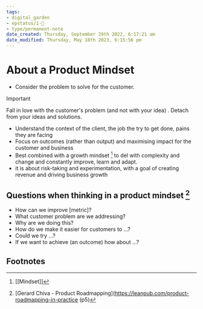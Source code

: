 ```yaml
---
tags: 
- digital_garden
- epstatus/1-🌱
- type/permanent-note
date_created: Thursday, September 29th 2022, 6:17:21 am
date_modified: Thursday, May 18th 2023, 6:15:56 pm
---
```

# About a Product Mindset
+ Consider the problem to solve for the customer. 

> [!important]
> Fall in love with the customer's problem (and not with your idea) . Detach from your ideas and solutions.
 
+ Understand the context of the client, the job the try to get done, pains they are facing
+ Focus on outcomes (rather than output) and maximising impact for the customer and business
+ Best combined with a growth mindset [^2] to del with complexity and change and constantly improve, learn and adapt.
+ it is about risk-taking and experimentation, with a goal of creating revenue and driving business growth

## Questions when thinking in a product mindset [^1]
+ How can we improve [metric]?
+ What customer problem are we addressing?
+ Why are we doing this?
+ How do we make it easier for customers to ...?
+ Could we try ...?
+ If we want to achieve (an outcome) how about ...?

## Footnotes

[^2]: [[Mindset]]
[^1]:  [Gerard Chiva - Product Roadmapping](https://leanpub.com/product-roadmapping-in-practice (p5)